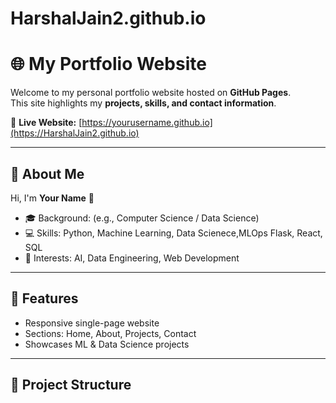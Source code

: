 # HarshalJain2.github.io

# 🌐 My Portfolio Website

Welcome to my personal portfolio website hosted on **GitHub Pages**.  
This site highlights my **projects, skills, and contact information**.

🔗 **Live Website:** [https://yourusername.github.io](https://HarshalJain2.github.io)

---

## 📖 About Me
Hi, I'm **Your Name** 👋  
- 🎓 Background: (e.g., Computer Science / Data Science)  
- 💻 Skills: Python, Machine Learning, Data Scienece,MLOps Flask, React, SQL  
- 🚀 Interests: AI, Data Engineering, Web Development  

---

## 🚀 Features
- Responsive single-page website  
- Sections: Home, About, Projects, Contact  
- Showcases ML & Data Science projects  

---

## 📂 Project Structure


